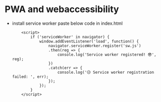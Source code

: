# PWA and webaccessibility

- install service worker paste below code in index.html
    ```
        <script>
            if ('serviceWorker' in navigator) {
                window.addEventListener('load', function() {
                    navigator.serviceWorker.register('sw.js')
                    .then(reg => {
                        console.log('Service worker registered! 😎', reg);
                    })
                    .catch(err => {
                        console.log('😥 Service worker registration failed: ', err);
                    });
                });
            }
	    </script>

    ```
